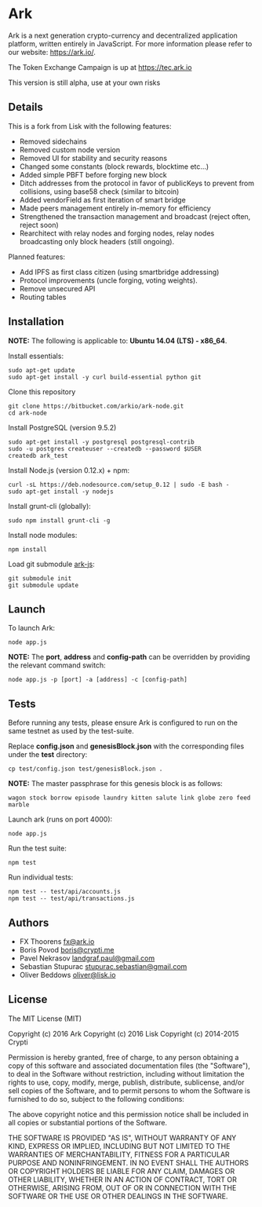 # Ark

Ark is a next generation crypto-currency and decentralized application platform, written entirely in JavaScript. For more information please refer to our website: https://ark.io/.

The Token Exchange Campaign is up at https://tec.ark.io

This version is still alpha, use at your own risks

## Details

This is a fork from Lisk with the following features:
- Removed sidechains
- Removed custom node version
- Removed UI for stability and security reasons
- Changed some constants (block rewards, blocktime etc...)
- Added simple PBFT before forging new block
- Ditch addresses from the protocol in favor of publicKeys to prevent from collisions, using base58 check (similar to bitcoin)
- Added vendorField as first iteration of smart bridge
- Made peers management entirely in-memory for efficiency
- Strengthened the transaction management and broadcast (reject often, reject soon)
- Rearchitect with relay nodes and forging nodes, relay nodes broadcasting only block headers (still ongoing).

Planned features:
- Add IPFS as first class citizen (using smartbridge addressing)
- Protocol improvements (uncle forging, voting weights).
- Remove unsecured API
- Routing tables


## Installation

**NOTE:** The following is applicable to: **Ubuntu 14.04 (LTS) - x86_64**.

Install essentials:

```
sudo apt-get update
sudo apt-get install -y curl build-essential python git
```

Clone this repository
```
git clone https://bitbucket.com/arkio/ark-node.git
cd ark-node
```

Install PostgreSQL (version 9.5.2)

```
sudo apt-get install -y postgresql postgresql-contrib
sudo -u postgres createuser --createdb --password $USER
createdb ark_test
```

Install Node.js (version 0.12.x) + npm:

```
curl -sL https://deb.nodesource.com/setup_0.12 | sudo -E bash -
sudo apt-get install -y nodejs
```

Install grunt-cli (globally):

```
sudo npm install grunt-cli -g
```

Install node modules:

```
npm install
```

Load git submodule [ark-js](PLACEHOLDER):

```
git submodule init
git submodule update
```

## Launch

To launch Ark:

```
node app.js
```

**NOTE:** The **port**, **address** and **config-path** can be overridden by providing the relevant command switch:

```
node app.js -p [port] -a [address] -c [config-path]
```

## Tests

Before running any tests, please ensure Ark is configured to run on the same testnet as used by the test-suite.

Replace **config.json** and **genesisBlock.json** with the corresponding files under the **test** directory:

```
cp test/config.json test/genesisBlock.json .
```

**NOTE:** The master passphrase for this genesis block is as follows:

```
wagon stock borrow episode laundry kitten salute link globe zero feed marble
```

Launch ark (runs on port 4000):

```
node app.js
```

Run the test suite:

```
npm test
```

Run individual tests:

```
npm test -- test/api/accounts.js
npm test -- test/api/transactions.js
```

## Authors
- FX Thoorens <fx@ark.io>
- Boris Povod <boris@crypti.me>
- Pavel Nekrasov <landgraf.paul@gmail.com>
- Sebastian Stupurac <stupurac.sebastian@gmail.com>
- Oliver Beddows <oliver@lisk.io>

## License

The MIT License (MIT)

Copyright (c) 2016 Ark
Copyright (c) 2016 Lisk
Copyright (c) 2014-2015 Crypti

Permission is hereby granted, free of charge, to any person obtaining a copy of this software and associated documentation files (the "Software"), to deal in the Software without restriction, including without limitation the rights to use, copy, modify, merge, publish, distribute, sublicense, and/or sell copies of the Software, and to permit persons to whom the Software is furnished to do so, subject to the following conditions:  

The above copyright notice and this permission notice shall be included in all copies or substantial portions of the Software.

THE SOFTWARE IS PROVIDED "AS IS", WITHOUT WARRANTY OF ANY KIND, EXPRESS OR IMPLIED, INCLUDING BUT NOT LIMITED TO THE WARRANTIES OF MERCHANTABILITY, FITNESS FOR A PARTICULAR PURPOSE AND NONINFRINGEMENT. IN NO EVENT SHALL THE AUTHORS OR COPYRIGHT HOLDERS BE LIABLE FOR ANY CLAIM, DAMAGES OR OTHER LIABILITY, WHETHER IN AN ACTION OF CONTRACT, TORT OR OTHERWISE, ARISING FROM, OUT OF OR IN CONNECTION WITH THE SOFTWARE OR THE USE OR OTHER DEALINGS IN THE SOFTWARE.
